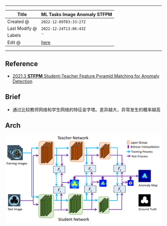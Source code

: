 -----

| Title         | ML Tasks Image Anomaly STFPM                          |
| ------------- | ----------------------------------------------------- |
| Created @     | `2022-12-09T03:33:27Z`                                |
| Last Modify @ | `2022-12-24T13:06:43Z`                                |
| Labels        | \`\`                                                  |
| Edit @        | [here](https://github.com/junxnone/aiwiki/issues/324) |

-----

## Reference

  - [2021.3 **STFPM** Student-Teacher Feature Pyramid Matching for
    Anomaly Detection](https://arxiv.org/pdf/2103.04257.pdf)

## Brief

  - 通过比较教师网络和学生网络的特征金字塔。差异越大，异常发生的概率越高

## Arch

![image](media/1c3acd169fa2fb6cd4687ad61cd14a4b85760001.png)
